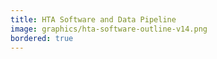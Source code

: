 ```yaml
---
title: HTA Software and Data Pipeline
image: graphics/hta-software-outline-v14.png
bordered: true
---
```

